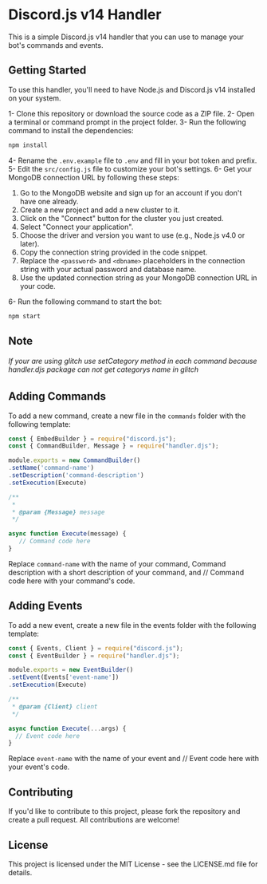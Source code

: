 # Discord.js v14 Handler

This is a simple Discord.js v14 handler that you can use to manage your bot's commands and events.

## Getting Started

To use this handler, you'll need to have Node.js and Discord.js v14 installed on your system.

1- Clone this repository or download the source code as a ZIP file.
2- Open a terminal or command prompt in the project folder.
3- Run the following command to install the dependencies:

```bash
npm install
```

4- Rename the `.env.example` file to `.env` and fill in your bot token and prefix.
5- Edit the `src/config.js` file to customize your bot's settings.
6- Get your MongoDB connection URL by following these steps:
   1. Go to the MongoDB website and sign up for an account if you don't have one already.
   2. Create a new project and add a new cluster to it.
   3. Click on the "Connect" button for the cluster you just created.
   4. Select "Connect your application".
   5. Choose the driver and version you want to use (e.g., Node.js v4.0 or later).
   6. Copy the connection string provided in the code snippet.
   7. Replace the `<password>` and `<dbname>` placeholders in the connection string with your actual password and database name.
   8. Use the updated connection string as your MongoDB connection URL in your code.

6- Run the following command to start the bot:
```js
npm start
```
## Note 
<h6>If your are using glitch use setCategory method in each command because handler.djs package can not get categorys name in glitch</h6>

## Adding Commands

To add a new command, create a new file in the `commands` folder with the following template:

```js
const { EmbedBuilder } = require("discord.js");
const { CommandBuilder, Message } = require("handler.djs");

module.exports = new CommandBuilder()
.setName('command-name')
.setDescription('command-description')
.setExecution(Execute)

/**
 * 
 * @param {Message} message 
 */

async function Execute(message) {
   // Command code here
}
```
Replace `command-name` with the name of your command, Command description with a short description of your command, and // Command code here with your command's code.

## Adding Events
To add a new event, create a new file in the events folder with the following template:

```js
const { Events, Client } = require("discord.js");
const { EventBuilder } = require("handler.djs");

module.exports = new EventBuilder()
.setEvent(Events['event-name'])
.setExecution(Execute) 

/**
 * @param {Client} client 
 */

async function Execute(...args) {
  // Event code here
}
```
Replace `event-name` with the name of your event and // Event code here with your event's code.

## Contributing

If you'd like to contribute to this project, please fork the repository and create a pull request. All contributions are welcome!

## License
This project is licensed under the MIT License - see the LICENSE.md file for details.